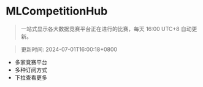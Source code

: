 # MLCompetitionHub

> 一站式显示各大数据竞赛平台正在进行的比赛，每天 16:00 UTC+8 自动更新。
  
> 更新时间: 2024-07-01T16:00:18+0800 

* 多家竞赛平台
* 多种订阅方式
* 下拉查看更多